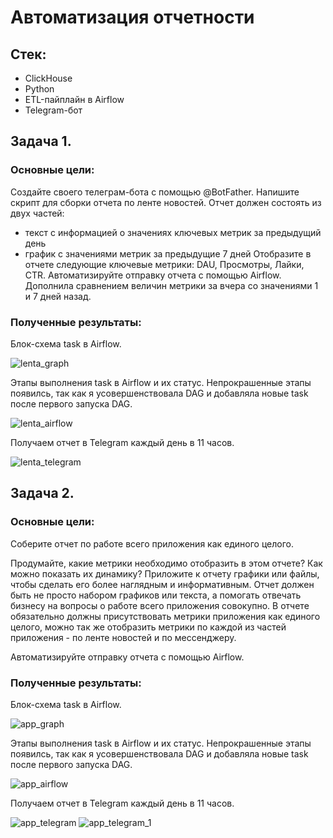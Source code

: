 # Автоматизация отчетности

## Стек:
- ClickHouse
- Python
- ETL-пайплайн в Airflow
- Telegram-бот

## Задача 1. 
### Основные цели:
Создайте своего телеграм-бота с помощью @BotFather. 
Напишите скрипт для сборки отчета по ленте новостей. 
Отчет должен состоять из двух частей:
- текст с информацией о значениях ключевых метрик за предыдущий день
- график с значениями метрик за предыдущие 7 дней
Отобразите в отчете следующие ключевые метрики: DAU, Просмотры, Лайки, CTR.
Автоматизируйте отправку отчета с помощью Airflow.
Дополнила сравнением величин метрики за вчера со значениями 1 и 7 дней назад.

### Полученные результаты:
Блок-схема task в Airflow.

![lenta_graph](https://github.com/maltsevak/image_readme/blob/master/lenta_graph.png)

Этапы выполнения task в Airflow и их статус. Непрокрашенные этапы появилсь, так как я усовершенствовала DAG и добавляла новые task после первого запуска DAG.

![lenta_airflow](https://github.com/maltsevak/image_readme/blob/master/lenta_airflow.png)

Получаем отчет в Telegram каждый день в 11 часов.

![lenta_telegram](https://github.com/maltsevak/image_readme/blob/master/lenta_telegram.png)



## Задача 2. 
### Основные цели:
Соберите отчет по работе всего приложения как единого целого. 

Продумайте, какие метрики необходимо отобразить в этом отчете? Как можно показать их динамику?  Приложите к отчету графики или файлы, чтобы сделать его более наглядным и информативным. Отчет должен быть не просто набором графиков или текста, а помогать отвечать бизнесу на вопросы о работе всего приложения совокупно. В отчете обязательно должны присутствовать метрики приложения как единого целого, можно так же отобразить метрики по каждой из частей приложения - по ленте новостей и по мессенджеру.  

Автоматизируйте отправку отчета с помощью Airflow. 

### Полученные результаты:
Блок-схема task в Airflow.

![app_graph](https://github.com/maltsevak/image_readme/blob/master/app_graph.png)

Этапы выполнения task в Airflow и их статус. Непрокрашенные этапы появилсь, так как я усовершенствовала DAG и добавляла новые task после первого запуска DAG.

![app_airflow](https://github.com/maltsevak/image_readme/blob/master/app_airflow.png)

Получаем отчет в Telegram каждый день в 11 часов.

![app_telegram](https://github.com/maltsevak/image_readme/blob/master/app_telegram.png)
![app_telegram_1](https://github.com/maltsevak/image_readme/blob/master/app_telegram_1.png)